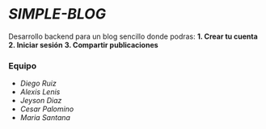 # _**SIMPLE-BLOG**_
Desarrollo backend para un blog sencillo donde podras:
**1. Crear tu cuenta**
**2. Iniciar sesión**
**3. Compartir publicaciones**

### Equipo
- _Diego Ruiz_
- _Alexis Lenis_
- _Jeyson Diaz_
- _Cesar Palomino_
- _Maria Santana_
